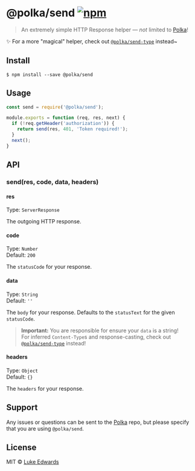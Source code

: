 # @polka/send [![npm](https://img.shields.io/npm/v/@polka/send.svg)](https://npmjs.org/package/@polka/send)

> An extremely simple HTTP Response helper &mdash; _not_ limited to [Polka][polka]!

:sparkles: For a more "magical" helper, check out [`@polka/send-type`][send-type] instead~

## Install

```
$ npm install --save @polka/send
```

## Usage

```js
const send = require('@polka/send');

module.exports = function (req, res, next) {
  if (!req.getHeader('authorization')) {
    return send(res, 401, 'Token required!');
  }
  next();
}
```

## API

### send(res, code, data, headers)

#### res
Type: `ServerResponse`

The outgoing HTTP response.

#### code
Type: `Number`<br>
Default: `200`

The `statusCode` for your response.

#### data
Type: `String`<br>
Default: `''`

The `body` for your response. Defaults to the `statusText` for the given `statusCode`.

> **Important:** You are responsible for ensure your `data` is a string! <br>For inferred `Content-Type`s and response-casting, check out [`@polka/send-type`][send-type] instead!

#### headers
Type: `Object`<br>
Default: `{}`

The `headers` for your response.


## Support

Any issues or questions can be sent to the [Polka][polka] repo, but please specify that you are using `@polka/send`.


## License

MIT © [Luke Edwards](https://lukeed.com)

[polka]: https://github.com/lukeed/polka
[send-type]: https://github.com/lukeed/polka/tree/master/packages/send-type
